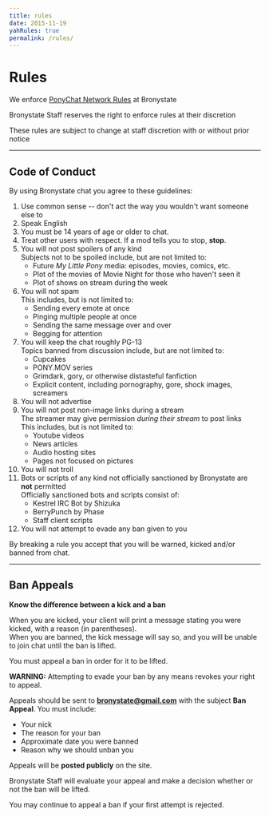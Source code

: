 ```yaml
---
title: rules
date: 2015-11-19
yahRules: true
permalink: /rules/
---
```


# Rules

We enforce [PonyChat Network Rules](https://ponychat.net/network-rules/) at Bronystate

Bronystate Staff reserves the right to enforce rules at their discretion

These rules are subject to change at staff discretion with or without prior notice

* * * * *

## Code of Conduct

By using Bronystate chat you agree to these guidelines:

 1. Use common sense -- don't act the way you wouldn't want someone else to
 2. Speak English
 3. You must be 14 years of age or older to chat.
 4. Treat other users with respect. If a mod tells you to stop, **stop**.
 5. You will not post spoilers of any kind  
    Subjects not to be spoiled include, but are not limited to:
    - Future *My Little Pony* media: episodes, movies, comics, etc.
    - Plot of the movies of Movie Night for those who haven't seen it
    - Plot of shows on stream during the week
 6. You will not spam  
    This includes, but is not limited to:
    - Sending every emote at once
    - Pinging multiple people at once
    - Sending the same message over and over
    - Begging for attention
 7. You will keep the chat roughly PG-13  
    Topics banned from discussion include, but are not limited to:
    - Cupcakes
    - PONY.MOV series
    - Grimdark, gory, or otherwise distasteful fanfiction
    - Explicit content, including pornography, gore, shock images, screamers
 8. You will not advertise
 9. You will not post non-image links during a stream  
    The streamer may give permission *during their stream* to post links  
    This includes, but is not limited to:
    - Youtube videos
    - News articles
    - Audio hosting sites
    - Pages not focused on pictures
10. You will not troll
11. Bots or scripts of any kind not officially sanctioned by Bronystate are **not** permitted  
    Officially sanctioned bots and scripts consist of:
    - Kestrel IRC Bot by Shizuka
    - BerryPunch by Phase
    - Staff client scripts
12. You will not attempt to evade any ban given to you

By breaking a rule you accept that you will be warned, kicked and/or banned from chat.

* * * * *

## Ban Appeals

**Know the difference between a kick and a ban**

When you are kicked, your client will print a message stating you were kicked, with a reason (in parentheses).  
When you are banned, the kick message will say so, and you will be unable to join chat until the ban is lifted.

You must appeal a ban in order for it to be lifted.

**WARNING:** Attempting to evade your ban by any means revokes your right to appeal.

Appeals should be sent to **bronystate@gmail.com** with the subject **Ban Appeal**. You must include:

 - Your nick
 - The reason for your ban
 - Approximate date you were banned
 - Reason why we should unban you

Appeals will be **posted publicly** on the site.

Bronystate Staff will evaluate your appeal and make a decision whether or not the ban will be lifted.

You may continue to appeal a ban if your first attempt is rejected.
